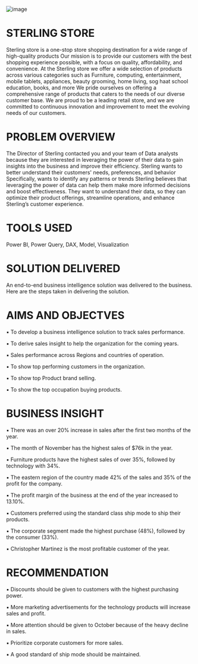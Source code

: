 ![image](https://github.com/danieliyilade/STERLING-STORE/assets/93627550/cb74ba15-3a9f-442a-901b-69081a603c2c)

# STERLING STORE
Sterling store is a one-stop store shopping destination for a wide range of high-quality products Our mission is to provide our customers with the best shopping experience possible, with a focus on quality, affordability, and convenience.
At the Sterling store we offer a wide selection of products across various categories such as Furniture, computing, entertainment, mobile tablets, appliances, beauty grooming, home living, sog haat school education, books, and more We pride ourselves on offering a comprehensive range of products that caters to the needs of our diverse customer base.
We are proud to be a leading retail store, and we are committed to continuous innovation and improvement to meet the evolving needs of our customers.
 
# PROBLEM OVERVIEW
The Director of Sterling contacted you and your team of Data analysts because they are interested in leveraging the power of their data to gain insights into the business and improve their efficiency.
Sterling wants to better understand their customers' needs, preferences, and behavior Specifically, wants to identify any patterns or trends Sterling believes that leveraging the power of data can help them make more informed decisions and boost effectiveness.
They want to understand their data, so they can optimize their product offerings, streamline operations, and enhance Sterling’s customer experience.

# TOOLS USED 
Power BI, Power Query, DAX, Model, Visualization

# SOLUTION DELIVERED 
An end-to-end business intelligence solution was delivered to the business. Here are the steps taken in delivering the solution.

# AIMS AND OBJECTVES
▪ To develop a business intelligence solution to track sales performance.

▪ To derive sales insight to help the organization for the coming years.

▪ Sales performance across Regions and countries of operation.

▪ To show top performing customers in the organization.

▪ To show top Product brand selling.

▪ To show the top occupation buying products.

# BUSINESS INSIGHT
▪ There was an over 20% increase in sales after the first two months of the year.

▪ The month of November has the highest sales of $76k in the year.

▪ Furniture products have the highest sales of over 35%, followed by technology with 34%.

▪ The eastern region of the country made 42% of the sales and 35% of the profit for the company.

▪ The profit margin of the business at the end of the year increased to 13.10%.

▪ Customers preferred using the standard class ship mode to ship their products.

▪ The corporate segment made the highest purchase (48%), followed by the consumer (33%).

▪ Christopher Martinez is the most profitable customer of the year.

# RECOMMENDATION

▪ Discounts should be given to customers with the highest purchasing power.

▪ More marketing advertisements for the technology products will increase sales and profit.

▪ More attention should be given to October because of the heavy decline in sales.

▪ Prioritize corporate customers for more sales.

▪ A good standard of ship mode should be maintained.

